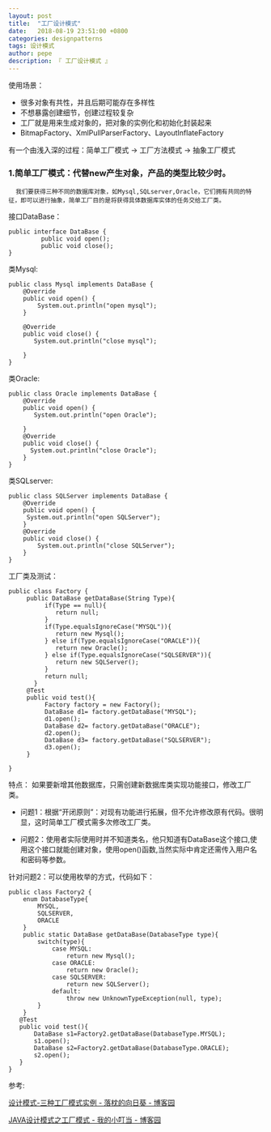 ```yaml
---
layout: post
title:  "工厂设计模式"
date:   2018-08-19 23:51:00 +0800
categories: designpatterns
tags: 设计模式
author: pepe
description: 『 工厂设计模式 』
---
```


使用场景：

* 很多对象有共性，并且后期可能存在多样性
* 不想暴露创建细节，创建过程较复杂
* 工厂就是用来生成对象的，把对象的实例化和初始化封装起来
* BitmapFactory、XmlPullParserFactory、LayoutInflateFactory


有一个由浅入深的过程：简单工厂模式 -> 工厂方法模式 -> 抽象工厂模式

### **1.简单工厂模式：代替new产生对象，产品的类型比较少时。**

      我们要获得三种不同的数据库对象，如Mysql,SQLserver,Oracle，它们拥有共同的特征，即可以进行抽象，简单工厂目的是将获得具体数据库实体的任务交给工厂类。

 接口DataBase：
```
public interface DataBase {
         public void open();
         public void close();
}
```
 类Mysql:
```
public class Mysql implements DataBase {
    @Override
    public void open() {
        System.out.println("open mysql");    
    }

    @Override
    public void close() {
       System.out.println("close mysql");
        
    }
}
```
类Oracle:
```
public class Oracle implements DataBase {
    @Override
    public void open() {
       System.out.println("open Oracle");
        
    }
    @Override
    public void close() {
      System.out.println("close Oracle");    
    }
}
```
类SQLserver:
```
public class SQLServer implements DataBase {
    @Override
    public void open() {
     System.out.println("open SQLServer");    
    }
    @Override
    public void close() {
        System.out.println("close SQLServer");    
    }
}
```
 

工厂类及测试：

```
public class Factory {
     public DataBase getDataBase(String Type){
          if(Type == null){
             return null;
          }        
          if(Type.equalsIgnoreCase("MYSQL")){
             return new Mysql();
          } else if(Type.equalsIgnoreCase("ORACLE")){
             return new Oracle();
          } else if(Type.equalsIgnoreCase("SQLSERVER")){
             return new SQLServer();
          }
          return null;
       }
     @Test
     public void test(){
          Factory factory = new Factory();      
          DataBase d1= factory.getDataBase("MYSQL");
          d1.open();
          DataBase d2= factory.getDataBase("ORACLE");
          d2.open();
          DataBase d3= factory.getDataBase("SQLSERVER");
          d3.open();
     }
     
}
```
特点： 如果要新增其他数据库，只需创建新数据库类实现功能接口，修改工厂类。

* 问题1：根据“开闭原则”：对现有功能进行拓展，但不允许修改原有代码。很明显，这时简单工厂模式需多次修改工厂类。

* 问题2：使用者实际使用时并不知道类名，他只知道有DataBase这个接口,使用这个接口就能创建对象，使用open()函数,当然实际中肯定还需传入用户名和密码等参数。

针对问题2：可以使用枚举的方式，代码如下：

```
public class Factory2 {
    enum DatabaseType{
        MYSQL,
        SQLSERVER,
        ORACLE
    } 
    public static DataBase getDataBase(DatabaseType type){
        switch(type){
            case MYSQL:
                return new Mysql();
            case ORACLE:
                return new Oracle();
            case SQLSERVER:
                return new SQLServer();
            default:
                throw new UnknownTypeException(null, type);
        }
    }
   @Test
   public void test(){
       DataBase s1=Factory2.getDataBase(DatabaseType.MYSQL);
       s1.open();
       DataBase s2=Factory2.getDataBase(DatabaseType.ORACLE);
       s2.open();
   }
}
```



参考:

[设计模式-三种工厂模式实例 - 落枕的向日葵 - 博客园](https://www.cnblogs.com/erroranswer/p/9529364.html)

[JAVA设计模式之工厂模式 - 我的小叮当 - 博客园](https://www.cnblogs.com/zuotongbin/p/11070691.html)











